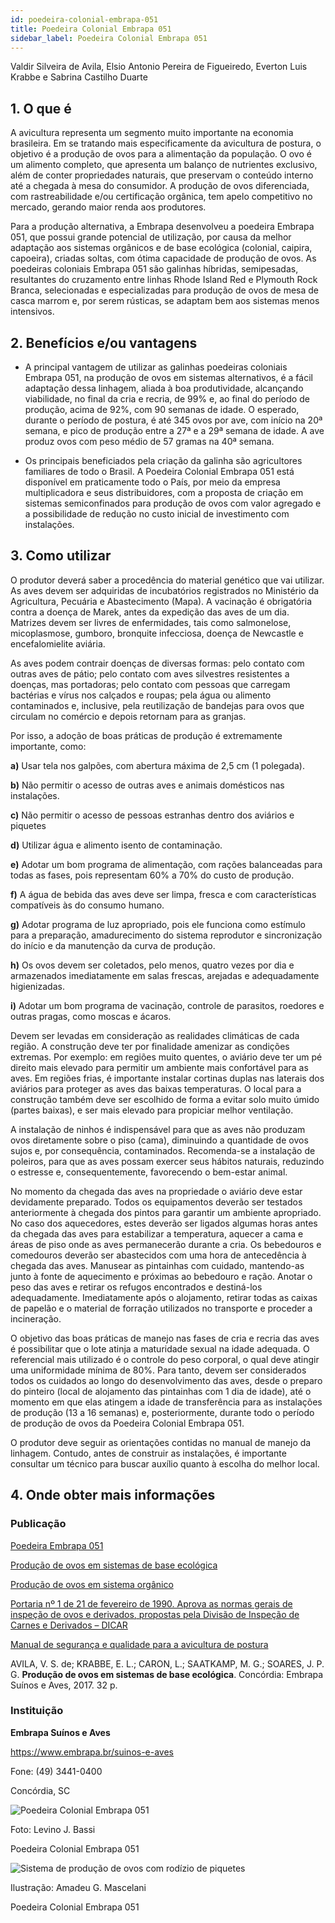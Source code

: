 ```yaml
---
id: poedeira-colonial-embrapa-051
title: Poedeira Colonial Embrapa 051
sidebar_label: Poedeira Colonial Embrapa 051
---
```


<div className="center-textArticle">Valdir Silveira de Avila, Elsio Antonio Pereira de Figueiredo, Everton Luis Krabbe e Sabrina Castilho Duarte</div>

## **1. O que é**

A avicultura representa um segmento muito importante na
economia brasileira. Em se tratando mais especificamente da
avicultura de postura, o objetivo é a produção de ovos para a
alimentação da população. O ovo é um alimento completo, que
apresenta um balanço de nutrientes exclusivo, além de conter
propriedades naturais, que preservam o conteúdo interno até a
chegada à mesa do consumidor. A produção de ovos
diferenciada, com rastreabilidade e/ou certificação orgânica, tem
apelo competitivo no mercado, gerando maior renda aos
produtores.

Para a produção alternativa, a Embrapa desenvolveu a poedeira
Embrapa 051, que possui grande potencial de utilização, por
causa da melhor adaptação aos sistemas orgânicos e de base
ecológica (colonial, caipira, capoeira), criadas soltas, com ótima
capacidade de produção de ovos. As poedeiras coloniais
Embrapa 051 são galinhas híbridas, semipesadas, resultantes
do cruzamento entre linhas Rhode Island Red e Plymouth Rock
Branca, selecionadas e especializadas para produção de ovos
de mesa de casca marrom e, por serem rústicas, se adaptam
bem aos sistemas menos intensivos.

## **2. Benefícios e/ou vantagens**

- A principal vantagem de utilizar as galinhas poedeiras
  coloniais Embrapa 051, na produção de ovos em sistemas
  alternativos, é a fácil adaptação dessa linhagem, aliada à boa
  produtividade, alcançando viabilidade, no final da cria e recria,
  de 99% e, ao final do período de produção, acima de 92%, com 90 semanas de idade. O esperado, durante o período de
  postura, é até 345 ovos por ave, com início na 20ª semana, e
  pico de produção entre a 27ª e a 29ª semana de idade. A ave
  produz ovos com peso médio de 57 gramas na 40ª semana.

- Os principais beneficiados pela criação da galinha são
  agricultores familiares de todo o Brasil. A Poedeira Colonial
  Embrapa 051 está disponível em praticamente todo o País,
  por meio da empresa multiplicadora e seus distribuidores,
  com a proposta de criação em sistemas semiconfinados para
  produção de ovos com valor agregado e a possibilidade de
  redução no custo inicial de investimento com instalações.

## **3. Como utilizar**

O produtor deverá saber a procedência do material genético que
vai utilizar. As aves devem ser adquiridas de incubatórios
registrados no Ministério da Agricultura, Pecuária e
Abastecimento (Mapa). A vacinação é obrigatória contra a
doença de Marek, antes da expedição das aves de um dia.
Matrizes devem ser livres de enfermidades, tais como
salmonelose, micoplasmose, gumboro, bronquite infecciosa,
doença de Newcastle e encefalomielite aviária.

As aves podem contrair doenças de diversas formas: pelo
contato com outras aves de pátio; pelo contato com aves
silvestres resistentes a doenças, mas portadoras; pelo contato
com pessoas que carregam bactérias e vírus nos calçados e
roupas; pela água ou alimento contaminados e, inclusive, pela
reutilização de bandejas para ovos que circulam no comércio e
depois retornam para as granjas.

Por isso, a adoção de boas práticas de produção é extremamente
importante, como:

**a)** Usar tela nos galpões, com abertura máxima de 2,5 cm
(1 polegada).

**b)** Não permitir o acesso de outras aves e animais domésticos
nas instalações.

**c)** Não permitir o acesso de pessoas estranhas dentro dos
aviários e piquetes

**d)** Utilizar água e alimento isento de contaminação.

**e)** Adotar um bom programa de alimentação, com rações
balanceadas para todas as fases, pois representam 60% a
70% do custo de produção.

**f)** A água de bebida das aves deve ser limpa, fresca e com
características compatíveis às do consumo humano.

**g)** Adotar programa de luz apropriado, pois ele funciona como
estímulo para a preparação, amadurecimento do sistema
reprodutor e sincronização do início e da manutenção da
curva de produção.

**h)** Os ovos devem ser coletados, pelo menos, quatro vezes por
dia e armazenados imediatamente em salas frescas, arejadas
e adequadamente higienizadas.

**i)** Adotar um bom programa de vacinação, controle de
parasitos, roedores e outras pragas, como moscas e ácaros.

Devem ser levadas em consideração as realidades climáticas de
cada região. A construção deve ter por finalidade amenizar as
condições extremas. Por exemplo: em regiões muito quentes, o
aviário deve ter um pé direito mais elevado para permitir um
ambiente mais confortável para as aves. Em regiões frias, é
importante instalar cortinas duplas nas laterais dos aviários para
proteger as aves das baixas temperaturas. O local para a
construção também deve ser escolhido de forma a evitar solo
muito úmido (partes baixas), e ser mais elevado para propiciar
melhor ventilação.

A instalação de ninhos é indispensável para que as aves não
produzam ovos diretamente sobre o piso (cama), diminuindo a
quantidade de ovos sujos e, por consequência, contaminados.
Recomenda-se a instalação de poleiros, para que as aves
possam exercer seus hábitos naturais, reduzindo o estresse e,
consequentemente, favorecendo o bem-estar animal.

No momento da chegada das aves na propriedade o aviário deve
estar devidamente preparado. Todos os equipamentos deverão
ser testados anteriormente à chegada dos pintos para garantir
um ambiente apropriado. No caso dos aquecedores, estes
deverão ser ligados algumas horas antes da chegada das aves
para estabilizar a temperatura, aquecer a cama e áreas de piso
onde as aves permanecerão durante a cria. Os bebedouros e
comedouros deverão ser abastecidos com uma hora de
antecedência à chegada das aves. Manusear as pintainhas com
cuidado, mantendo-as junto à fonte de aquecimento e próximas
ao bebedouro e ração. Anotar o peso das aves e retirar os
refugos encontrados e destiná-los adequadamente.
Imediatamente após o alojamento, retirar todas as caixas de
papelão e o material de forração utilizados no transporte e
proceder a incineração.

O objetivo das boas práticas de manejo nas fases de cria e recria
das aves é possibilitar que o lote atinja a maturidade sexual na
idade adequada. O referencial mais utilizado é o controle do peso
corporal, o qual deve atingir uma uniformidade mínima de 80%.
Para tanto, devem ser considerados todos os cuidados ao longo
do desenvolvimento das aves, desde o preparo do pinteiro (local
de alojamento das pintainhas com 1 dia de idade), até o momento
em que elas atingem a idade de transferência para as instalações
de produção (13 a 16 semanas) e, posteriormente, durante todo o
período de produção de ovos da Poedeira Colonial Embrapa 051.

O produtor deve seguir as orientações contidas no manual de
manejo da linhagem. Contudo, antes de construir as instalações,
é importante consultar um técnico para buscar auxílio quanto à
escolha do melhor local.

## **4. Onde obter mais informações**

### Publicação

[Poedeira Embrapa 051](https://bit.ly/395Jeax)

[Produção de ovos em sistemas de base ecológica](https://bit.ly/2Sbp8Vu)

[Produção de ovos em sistema orgânico](https://bit.ly/2umRPqP)

[Portaria nº 1 de 21 de fevereiro de 1990. Aprova as normas gerais de inspeção de ovos e derivados, propostas pela Divisão de Inspeção de Carnes e Derivados – DICAR](https://bit.ly/2VOClp2)

[Manual de segurança e qualidade para a avicultura de postura](https://bit.ly/2RYHyKz)

AVILA, V. S. de; KRABBE, E. L.; CARON, L.; SAATKAMP, M. G.;
SOARES, J. P. G. **Produção de ovos em sistemas de base
ecológica**. Concórdia: Embrapa Suínos e Aves, 2017. 32 p.

### Instituição

**Embrapa Suínos e Aves**

https://www.embrapa.br/suinos-e-aves

Fone: (49) 3441-0400

Concórdia, SC

![Poedeira Colonial Embrapa 051](/img/docs/23_poedeira/FOTO_01.jpg)

Foto: Levino J. Bassi

<div className="center-textImage">
Poedeira Colonial Embrapa 051
</div>

![Sistema de produção de ovos com rodízio de piquetes](/img/docs/23_poedeira/FOTO_02H.jpg)

Ilustração: Amadeu G. Mascelani

<div className="center-textImage">
Poedeira Colonial Embrapa 051
</div>

